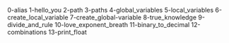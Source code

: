 0-alias 
1-hello_you 
2-path
3-paths
4-global_variables
5-local_variables
6-create_local_variable
7-create_global-variable
8-true_knowledge
9-divide_and_rule
10-love_exponent_breath
11-binary_to_decimal
12-combinations
13-print_float
